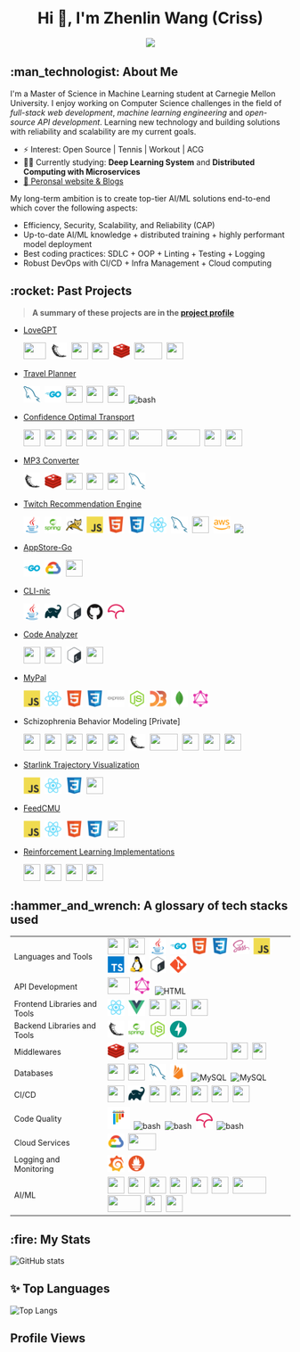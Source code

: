 <div id="header" align="center">
  <h1>Hi 👋, I'm Zhenlin Wang (Criss)</h1>
  <img src="https://media.giphy.com/media/3kPDmoWdBpQPNhCnUG/giphy.gif" width="300"/>
  
</div>

<h2> :man_technologist: About Me </h2>

I'm a Master of Science in Machine Learning student at Carnegie Mellon University. I enjoy working on Computer Science challenges in the field of *full-stack web development*, *machine learning engineering* and *open-source API development*. Learning new technology and building solutions with reliability and scalability are my current goals. 
- ⚡ Interest: Open Source | Tennis | Workout | ACG 
- 👨‍🏫 Currently studying: **Deep Learning System** and **Distributed Computing with Microservices**
- [:ledger: Peronsal website & Blogs](http://criss-wang.github.io)

My long-term ambition is to create top-tier AI/ML solutions end-to-end which cover the following aspects:
- Efficiency, Security, Scalability, and Reliability (CAP)
- Up-to-date AI/ML knowledge + distributed training + highly performant model deployment
- Best coding practices: SDLC + OOP + Linting + Testing + Logging
- Robust DevOps with CI/CD + Infra Management + Cloud computing


<h2> :rocket: Past Projects </h2>

> **A summary of these projects are in the [project profile](https://criss-wang.github.io/categories/Projects/)**

- [LoveGPT](https://github.com/Criss-Wang/LoveGPT)

  <img src="https://www.opc-router.com/wp-content/uploads/2020/04/icon_rest_webservice_600x400px.png" width="40" height="30"/>&nbsp;
  <img src="https://github.com/devicons/devicon/blob/master/icons/flask/flask-original.svg" title="React" alt="React" width="30" height="30"/>&nbsp;
  <img src="https://cdn.jsdelivr.net/gh/devicons/devicon/icons/postgresql/postgresql-plain.svg" width="30" height="30"/>&nbsp;
  <img src="https://freelogopng.com/images/all_img/1681142503openai-icon-png.png" width="30" height="30"/>&nbsp;
  <img src="https://github.com/devicons/devicon/blob/master/icons/redis/redis-original.svg" title="React" alt="React" width="30" height="30"/>&nbsp;
  <img src="https://www.sophos.com/sites/default/files/2022-02/aws-logo-white-orange.png" width="50" height="30"/>&nbsp;
  <img src="https://help.apiary.io/images/swagger-logo.png" width="30" height="30"/>&nbsp;


- [Travel Planner](https://github.com/Criss-Wang/Travel-Planner)

  <img src="https://github.com/devicons/devicon/blob/master/icons/mysql/mysql-original.svg" title="MySQL" alt="MySQL" width="30" height="30"/>&nbsp;
  <img src="https://github.com/devicons/devicon/blob/master/icons/go/go-original-wordmark.svg" width="30" height="30"/>&nbsp;
  <img src="https://freelogopng.com/images/all_img/1681142503openai-icon-png.png" width="30" height="30"/>&nbsp;
  <img src="https://cdn.jsdelivr.net/gh/devicons/devicon/icons/docker/docker-original.svg" width="30" height="30"/>&nbsp; 
  <img src="https://cdn.jsdelivr.net/gh/devicons/devicon/icons/kubernetes/kubernetes-plain.svg" width="30" height="30"/>&nbsp;
  <img src="https://upload.wikimedia.org/wikipedia/commons/2/22/Apache_JMeter.png" title="bash" alt="bash" width="110" height="30"/>&nbsp;

- [Confidence Optimal Transport](https://gitfront.io/r/user-1757701/2pGjr3LwFmhb/FOT-OOD/)

  <img src="https://cdn.jsdelivr.net/gh/devicons/devicon/icons/python/python-original.svg" width="30" height="30"/>&nbsp;
  <img src="https://cdn.jsdelivr.net/gh/devicons/devicon/icons/pytorch/pytorch-original.svg" width="30" height="30"/>&nbsp;
  <img src="https://cdn.jsdelivr.net/gh/devicons/devicon/icons/jupyter/jupyter-original.svg" width="30" height="30"/>&nbsp;
  <img src="https://cdn.jsdelivr.net/gh/devicons/devicon/icons/numpy/numpy-original.svg" width="30" height="30"/>&nbsp;
  <img src="https://huggingface.co/datasets/huggingface/brand-assets/resolve/main/hf-logo.png" width="30" height="30"/>&nbsp;
  <img src="https://upload.wikimedia.org/wikipedia/commons/thumb/0/05/Scikit_learn_logo_small.svg/1200px-Scikit_learn_logo_small.svg.png" width="60" height="30"/>&nbsp;
  <img src="https://spark.apache.org/docs/latest/api/python/_static/spark-logo-reverse.png" width="60" height="30"/>&nbsp;
  <img src="https://avatars.githubusercontent.com/u/22125274?s=280&v=4" width="30" height="30"/>&nbsp;
  <img src="https://dce0qyjkutl4h.cloudfront.net/wp-content/uploads/2022/07/AWS-SageMaker-banner-img.webp" width="30" height="30"/>&nbsp;

- [MP3 Converter](https://github.com/Criss-Wang/mp3converter-microservice-kubernetes)

  <img src="https://github.com/devicons/devicon/blob/master/icons/flask/flask-original.svg" title="React" alt="React" width="30" height="30"/>&nbsp;
  <img src="https://github.com/devicons/devicon/blob/master/icons/redis/redis-original.svg" title="React" alt="React" width="30" height="30"/>&nbsp;
  <img src="https://cdn.freebiesupply.com/logos/large/2x/rabbitmq-logo-png-transparent.png"  width="30" height="30"/>&nbsp;
  <img src="https://cdn.jsdelivr.net/gh/devicons/devicon/icons/docker/docker-original.svg" width="30" height="30"/>&nbsp;
  <img src="https://cdn.jsdelivr.net/gh/devicons/devicon/icons/kubernetes/kubernetes-plain.svg" width="30" height="30"/>&nbsp;
  <img src="https://github.com/devicons/devicon/blob/master/icons/mysql/mysql-original.svg" title="MySQL" alt="MySQL" width="30" height="30"/>&nbsp;

- [Twitch Recommendation Engine](https://github.com/Criss-Wang/twitch-plus)
  
  <img src="https://github.com/devicons/devicon/blob/master/icons/java/java-original.svg" title="Java" alt="Java" width="30" height="30"/>&nbsp;
  <img src="https://github.com/devicons/devicon/blob/master/icons/spring/spring-original-wordmark.svg" title="Spring" alt="Spring" width="30" height="30"/>&nbsp;
  <img src="https://github.com/devicons/devicon/blob/master/icons/tomcat/tomcat-original.svg" width="30" height="30"/>&nbsp;
  <img src="https://github.com/devicons/devicon/blob/master/icons/javascript/javascript-original.svg" title="JavaScript" alt="JavaScript" width="30" height="30"/>&nbsp;
  <img src="https://github.com/devicons/devicon/blob/master/icons/html5/html5-original.svg" title="HTML5" alt="HTML" width="30" height="30"/>&nbsp;
  <img src="https://github.com/devicons/devicon/blob/master/icons/css3/css3-original.svg"  title="CSS3" alt="CSS" width="30" height="30"/>&nbsp;
  <img src="https://github.com/devicons/devicon/blob/master/icons/react/react-original.svg" title="React" alt="React" width="30" height="30"/>&nbsp;
  <img src="https://github.com/devicons/devicon/blob/master/icons/mysql/mysql-original.svg" title="MySQL" alt="MySQL" width="30" height="30"/>&nbsp;
  <img src="https://cdn.jsdelivr.net/gh/devicons/devicon/icons/docker/docker-original.svg" width="30" height="30"/>&nbsp;
  <img src="https://github.com/devicons/devicon/blob/master/icons/amazonwebservices/amazonwebservices-plain-wordmark.svg" width="30" height="30"/>&nbsp;
  <img src="https://svn.apache.org/repos/asf/comdev/project-logos/originals/maven.svg" height="25"/>

- [AppStore-Go](https://github.com/Criss-Wang/AppStore-GO/tree/main)
  
  <img src="https://github.com/devicons/devicon/blob/master/icons/go/go-original-wordmark.svg" width="30" height="30"/>&nbsp;
  <img src="https://github.com/devicons/devicon/blob/master/icons/googlecloud/googlecloud-original.svg" width="30" height="30"/>&nbsp;
  <img src="https://img.icons8.com/color/480/null/elasticsearch.png" width="30" height="30"/>&nbsp;
  
  
- [CLI-nic](https://ay2021s1-cs2103-w14-4.github.io/tp/)
  
  <img src="https://github.com/devicons/devicon/blob/master/icons/java/java-original.svg" title="Java" alt="Java" width="30" height="30"/>&nbsp;
  <img src="https://github.com/devicons/devicon/blob/master/icons/gradle/gradle-plain.svg" title="Java" alt="Java" width="30" height="30"/>&nbsp;
  <img src="https://github.com/devicons/devicon/blob/master/icons/bash/bash-plain.svg" title="bash" alt="bash" width="30" height="30"/>&nbsp;
  <img src="https://github.com/devicons/devicon/blob/master/icons/github/github-original.svg" title="bash" alt="bash" width="30" height="30"/>&nbsp;
  <img src="https://github.com/devicons/devicon/blob/master/icons/codecov/codecov-plain.svg" title="bash" alt="bash" width="30" height="30"/>&nbsp;
  
- [Code Analyzer](https://github.com/Criss-Wang/Code-Analyzer)

  <img src="https://cdn.jsdelivr.net/gh/devicons/devicon/icons/cplusplus/cplusplus-original.svg" width="30" height="30"/>&nbsp;
  <img src="https://cdn.jsdelivr.net/gh/devicons/devicon/icons/cmake/cmake-original.svg" width="30" height="30"/>&nbsp;
  <img src="https://github.com/devicons/devicon/blob/master/icons/bash/bash-plain.svg" title="bash" alt="bash" width="30" height="30"/>&nbsp;
  <img src="https://cdn.jsdelivr.net/gh/devicons/devicon/icons/linux/linux-original.svg" width="30" height="30"/>&nbsp;

- [MyPal](https://mypal-nus.herokuapp.com/)

  <img src="https://github.com/devicons/devicon/blob/master/icons/javascript/javascript-original.svg" title="JavaScript" alt="JavaScript" width="30" height="30"/>&nbsp;
  <img src="https://github.com/devicons/devicon/blob/master/icons/react/react-original.svg" title="React" alt="React" width="30" height="30"/>&nbsp;
  <img src="https://github.com/devicons/devicon/blob/master/icons/html5/html5-original.svg" title="HTML5" alt="HTML" width="30" height="30"/>&nbsp;
  <img src="https://github.com/devicons/devicon/blob/master/icons/css3/css3-original.svg"  title="CSS3" alt="CSS" width="30" height="30"/>&nbsp;
  <img src="https://github.com/devicons/devicon/blob/master/icons/express/express-original-wordmark.svg" title="MySQL" alt="MySQL" width="30" height="30"/>&nbsp;
  <img src="https://github.com/devicons/devicon/blob/master/icons/nodejs/nodejs-original.svg" title="MySQL" alt="MySQL" width="30" height="30"/>&nbsp;
  <img src="https://github.com/devicons/devicon/blob/master/icons/d3js/d3js-original.svg"  title="CSS3" alt="CSS" width="30" height="30"/>&nbsp;
  <img src="https://github.com/devicons/devicon/blob/master/icons/mongodb/mongodb-original.svg" title="MySQL" alt="MySQL" width="30" height="30"/>&nbsp;
  <img src="https://github.com/devicons/devicon/blob/master/icons/graphql/graphql-plain.svg" width="30" height="30"/>&nbsp;

- Schizophrenia Behavior Modeling [Private]

  <img src="https://cdn.jsdelivr.net/gh/devicons/devicon/icons/python/python-original.svg" width="30" height="30"/>&nbsp;
  <img src="https://cdn.jsdelivr.net/gh/devicons/devicon/icons/pytorch/pytorch-original.svg" width="30" height="30"/>&nbsp;
  <img src="https://cdn.jsdelivr.net/gh/devicons/devicon/icons/jupyter/jupyter-original.svg" width="30" height="30"/>&nbsp;
  <img src="https://cdn.jsdelivr.net/gh/devicons/devicon/icons/numpy/numpy-original.svg" width="30" height="30"/>&nbsp;
  <img src="https://cdn.jsdelivr.net/gh/devicons/devicon/icons/pandas/pandas-original.svg" width="30" height="30"/>&nbsp;
  <img src="https://github.com/devicons/devicon/blob/master/icons/flask/flask-original.svg" title="React" alt="React" width="30" height="30"/>&nbsp; 
<img src="https://www.sophos.com/sites/default/files/2022-02/aws-logo-white-orange.png" width="50" height="30"/>&nbsp;
<img src="https://cdn.jsdelivr.net/gh/devicons/devicon/icons/docker/docker-original.svg" width="30" height="30"/>&nbsp; 
<img src="https://cdn.jsdelivr.net/gh/devicons/devicon/icons/kubernetes/kubernetes-plain.svg" width="30" height="30"/>&nbsp; 
<img src="https://huggingface.co/datasets/huggingface/brand-assets/resolve/main/hf-logo.png" width="30" height="30"/>&nbsp; 
  
- [Starlink Trajectory Visualization](https://github.com/Criss-Wang/Satellite-Tracker)      
  
  <img src="https://github.com/devicons/devicon/blob/master/icons/javascript/javascript-original.svg" title="JavaScript" alt="JavaScript" width="30" height="30"/>&nbsp;
  <img src="https://github.com/devicons/devicon/blob/master/icons/react/react-original.svg" title="React" alt="React" width="30" height="30"/>&nbsp;
  <img src="https://github.com/devicons/devicon/blob/master/icons/css3/css3-original.svg"  title="CSS3" alt="CSS" width="30" height="30"/>&nbsp;
  <img src="https://cdn.jsdelivr.net/gh/devicons/devicon/icons/d3js/d3js-original.svg"  width="30" height="30"/>&nbsp;
                                    
- [FeedCMU](https://github.com/sanjana-shriram/hackcmu/tree/main/feedcmu)

  <img src="https://github.com/devicons/devicon/blob/master/icons/javascript/javascript-original.svg" title="JavaScript" alt="JavaScript" width="30" height="30"/>&nbsp;
  <img src="https://github.com/devicons/devicon/blob/master/icons/react/react-original.svg" title="React" alt="React" width="30" height="30"/>&nbsp;
  <img src="https://github.com/devicons/devicon/blob/master/icons/html5/html5-original.svg" title="HTML5" alt="HTML" width="30" height="30"/>&nbsp;
  <img src="https://github.com/devicons/devicon/blob/master/icons/css3/css3-original.svg"  title="CSS3" alt="CSS" width="30" height="30"/>&nbsp;
  <img src="https://cdn.jsdelivr.net/gh/devicons/devicon/icons/googlecloud/googlecloud-original.svg" width="30" height="30"/>&nbsp;
  
- [Reinforcement Learning Implementations](https://github.com/Criss-Wang/Deep-Reinforcement-Learning-Implementations)

  <img src="https://cdn.jsdelivr.net/gh/devicons/devicon/icons/python/python-original.svg" width="30" height="30"/>&nbsp;
  <img src="https://cdn.jsdelivr.net/gh/devicons/devicon/icons/pytorch/pytorch-original.svg" width="30" height="30"/>&nbsp;
  <img src="https://cdn.jsdelivr.net/gh/devicons/devicon/icons/tensorflow/tensorflow-original.svg" width="30" height="30"/>&nbsp;
  <img src="https://cdn.jsdelivr.net/gh/devicons/devicon/icons/jupyter/jupyter-original.svg" width="30" height="30"/>&nbsp;
  


<h2> :hammer_and_wrench: A glossary of tech stacks used </h2>

|      | |
|-----------------------|-----|
| <div> Languages and Tools </div> | <img src="https://cdn.jsdelivr.net/gh/devicons/devicon/icons/cplusplus/cplusplus-original.svg" width="30" height="30"/>&nbsp; <img src="https://cdn.jsdelivr.net/gh/devicons/devicon/icons/python/python-original.svg" width="30" height="30"/>&nbsp; <img src="https://github.com/devicons/devicon/blob/master/icons/java/java-original.svg" title="Java" alt="Java" width="30" height="30"/>&nbsp; <img src="https://github.com/devicons/devicon/blob/master/icons/go/go-original-wordmark.svg" width="30" height="30"/>&nbsp; <img src="https://github.com/devicons/devicon/blob/master/icons/html5/html5-original.svg" title="HTML5" alt="HTML" width="30" height="30"/>&nbsp; <img src="https://github.com/devicons/devicon/blob/master/icons/css3/css3-original.svg" title="CSS3" alt="CSS" width="30" height="30"/>&nbsp; <img src="https://github.com/devicons/devicon/blob/master/icons/sass/sass-original.svg" title="CSS3" alt="CSS" width="30" height="30"/>&nbsp; <img src="https://github.com/devicons/devicon/blob/master/icons/javascript/javascript-original.svg" title="JavaScript" alt="JavaScript" width="30" height="30"/>&nbsp; <img src="https://github.com/devicons/devicon/blob/master/icons/typescript/typescript-original.svg" title="JavaScript" alt="JavaScript" width="30" height="30"/>&nbsp;  <img src="https://github.com/devicons/devicon/blob/master/icons/linux/linux-original.svg" title="bash" alt="bash" width="30" height="30"/>&nbsp; <img src="https://github.com/devicons/devicon/blob/master/icons/bash/bash-original.svg" title="bash" alt="bash" width="30" height="30"/>&nbsp; <img src="https://github.com/devicons/devicon/blob/master/icons/git/git-original.svg" title="Git" alt="Git" width="30" height="30"/> |
| <div> API Development </div> | <img src="https://www.opc-router.com/wp-content/uploads/2020/04/icon_rest_webservice_600x400px.png" width="40" height="30"/>&nbsp; <img src="https://github.com/devicons/devicon/blob/master/icons/graphql/graphql-plain.svg" width="30" height="30"/>&nbsp; <img src="https://grpc.io/img/logos/grpc-logo.png" title="HTML5" alt="HTML" width="65" height="30"/>&nbsp; |
| <div> Frontend Libraries and Tools </div> | <img src="https://github.com/devicons/devicon/blob/master/icons/react/react-original.svg" title="React" alt="React" width="30" height="30"/>&nbsp; <img src="https://github.com/devicons/devicon/blob/master/icons/vuejs/vuejs-original.svg" width="30" height="30"/>&nbsp; <img src="https://cdn.jsdelivr.net/gh/devicons/devicon/icons/d3js/d3js-original.svg"  width="30" height="30"/>&nbsp; <img src="https://brandslogos.com/wp-content/uploads/thumbs/bootstrap-logo-vector.svg"  width="30" height="30"/>&nbsp;  <img src="https://static-00.iconduck.com/assets.00/ant-design-icon-512x512-ncocfg8e.png"  width="30" height="30"/>&nbsp; |
| <div> Backend Libraries and Tools </div> | <img src="https://github.com/devicons/devicon/blob/master/icons/flask/flask-original.svg" title="React" alt="React" width="30" height="30"/>&nbsp; <img src="https://github.com/devicons/devicon/blob/master/icons/spring/spring-original-wordmark.svg" title="Spring" alt="Spring" width="30" height="30"/>&nbsp; <img src="https://github.com/devicons/devicon/blob/master/icons/nodejs/nodejs-original.svg" title="NodeJS" alt="NodeJS" height="30"/>&nbsp; <img src="https://github.com/devicons/devicon/blob/master/icons/fastapi/fastapi-original.svg" width="30" height="30"/>&nbsp; |
| <div> Middlewares </div> | <img src="https://github.com/devicons/devicon/blob/master/icons/redis/redis-original.svg" title="React" alt="React" width="30" height="30"/>&nbsp; <img src="https://ashnik-images.s3.amazonaws.com/prod/wp-content/uploads/2021/02/20050913/Kafka-logow.png" width="80" height="30"/>&nbsp; <img src="https://burnhamforensics.files.wordpress.com/2019/03/elk-2.png?w=1200"  width="90" height="30"/>&nbsp; <img src="https://cdn.freebiesupply.com/logos/large/2x/rabbitmq-logo-png-transparent.png"  width="30" height="30"/>&nbsp;  <img src="https://static-00.iconduck.com/assets.00/nginx-icon-444x512-0meva297.png" width="25" height="30"/>&nbsp; |
| <div> Databases </div> | <img src="https://cdn.jsdelivr.net/gh/devicons/devicon/icons/mongodb/mongodb-original.svg" width="30" height="30"/>&nbsp; <img src="https://cdn.jsdelivr.net/gh/devicons/devicon/icons/postgresql/postgresql-plain.svg" width="30" height="30"/>&nbsp; <img src="https://github.com/devicons/devicon/blob/master/icons/mysql/mysql-original.svg" title="MySQL"  alt="MySQL" width="30" height="30"/>&nbsp; <img src="https://github.com/devicons/devicon/blob/master/icons/firebase/firebase-plain.svg" title="MySQL"  alt="MySQL" width="30" height="30"/>&nbsp; <img src="https://upload.wikimedia.org/wikipedia/commons/1/1e/Apache-cassandra-icon.png" title="MySQL"  alt="MySQL" width="30" height="30"/>&nbsp; <img src="https://static-00.iconduck.com/assets.00/influxdb-icon-252x256-lkngj47t.png" title="MySQL"  alt="MySQL" width="30" height="30"/>&nbsp; |
| <div> CI/CD </div> | <img src="https://cdn.jsdelivr.net/gh/devicons/devicon/icons/cmake/cmake-original.svg" width="30" height="30"/>&nbsp; <img src="https://github.com/devicons/devicon/blob/master/icons/gradle/gradle-plain.svg" title="Java" alt="Java" width="30" height="30"/>&nbsp; <img src="https://cdn.jsdelivr.net/gh/devicons/devicon/icons/npm/npm-original-wordmark.svg" width="30" height="30"/>&nbsp; <img src="https://cdn.jsdelivr.net/gh/devicons/devicon/icons/docker/docker-original.svg" width="30" height="30"/>&nbsp; <img src="https://cdn.jsdelivr.net/gh/devicons/devicon/icons/kubernetes/kubernetes-plain.svg" width="30" height="30"/>&nbsp; <img src="https://cdn.jsdelivr.net/gh/devicons/devicon/icons/heroku/heroku-plain.svg" width="30" height="30"/>&nbsp; <img src="https://cdn.jsdelivr.net/gh/devicons/devicon/icons/jenkins/jenkins-original.svg" width="30" height="30"/>&nbsp; |
| <div> Code Quality </div> | <img src="https://github.com/devicons/devicon/blob/master/icons/pytest/pytest-original.svg" title="bash" alt="bash" width="40" height="40"/>&nbsp; <img src="https://avatars.githubusercontent.com/u/874086?s=280&v=4" title="bash" alt="bash" width="40" height="40"/>&nbsp; <img src="https://upload.wikimedia.org/wikipedia/commons/2/22/Apache_JMeter.png" title="bash" alt="bash" width="110" height="30"/>&nbsp;  <img src="https://github.com/devicons/devicon/blob/master/icons/codecov/codecov-plain.svg" title="bash" alt="bash" width="30" height="30"/>&nbsp;  <img src="https://user-images.githubusercontent.com/9504279/40606243-9cb2447a-6219-11e8-8480-361e002107a1.png" title="bash" alt="bash" width="110" height="20"/>&nbsp;   |
| <div> Cloud Services </div> | <img src="https://github.com/devicons/devicon/blob/master/icons/googlecloud/googlecloud-original.svg" width="30" height="30"/>&nbsp; <img src="https://www.sophos.com/sites/default/files/2022-02/aws-logo-white-orange.png" width="50" height="30"/>&nbsp; |
| <div> Logging and Monitoring </div> | <img src="https://github.com/devicons/devicon/blob/master/icons/grafana/grafana-original.svg" width="30" height="30"/>&nbsp; <img src="https://github.com/devicons/devicon/blob/master/icons/prometheus/prometheus-original.svg" width="30" height="30"/>&nbsp; |
| <div> AI/ML </div> | <img src="https://cdn.jsdelivr.net/gh/devicons/devicon/icons/pytorch/pytorch-original.svg" width="30" height="30"/>&nbsp;  <img src="https://cdn.jsdelivr.net/gh/devicons/devicon/icons/tensorflow/tensorflow-original.svg" width="30" height="30"/>&nbsp; <img src="https://cdn.jsdelivr.net/gh/devicons/devicon/icons/jupyter/jupyter-original.svg" width="30" height="30"/>&nbsp; <img src="https://cdn.jsdelivr.net/gh/devicons/devicon/icons/numpy/numpy-original.svg" width="30" height="30"/>&nbsp; <img src="https://cdn.jsdelivr.net/gh/devicons/devicon/icons/pandas/pandas-original.svg" width="30" height="30"/>&nbsp; <img src="https://huggingface.co/datasets/huggingface/brand-assets/resolve/main/hf-logo.png" width="30" height="30"/>&nbsp; <img src="https://upload.wikimedia.org/wikipedia/commons/thumb/0/05/Scikit_learn_logo_small.svg/1200px-Scikit_learn_logo_small.svg.png" width="60" height="30"/>&nbsp; <img src="https://spark.apache.org/docs/latest/api/python/_static/spark-logo-reverse.png" width="60" height="30"/>&nbsp; <img src="https://avatars.githubusercontent.com/u/22125274?s=280&v=4" width="30" height="30"/>&nbsp; <img src="https://dce0qyjkutl4h.cloudfront.net/wp-content/uploads/2022/07/AWS-SageMaker-banner-img.webp" width="30" height="30"/>&nbsp;|



<h2> :fire: My Stats </h2>

<!-- [![GitHub Streak](http://github-readme-streak-stats.herokuapp.com?user=criss-wang&theme=java-dark)](https://git.io/streak-stats) -->
![GitHub stats](https://github-readme-stats-chi-hazel.vercel.app/api?username=criss-wang&show_icons=true&theme=nord&count_private=true&hide=contribs)

<h2> ✨ Top Languages </h2>

![Top Langs](https://github-readme-stats-chi-hazel.vercel.app/api/top-langs/?username=criss-wang&layout=compact&theme=nord&exclude_repo=github-readme-stats&hide=jupyter%20notebook,html,css,stylus&langs_count=5)

<h2> Profile Views </h2>
<img src="https://komarev.com/ghpvc/?username=criss-wang&style=flat-round&color=blue" alt=""/>


<!--
**Criss-Wang/Criss-Wang** is a ✨ _special_ ✨ repository because its `README.md` (this file) appears on your GitHub profile.

Here are some ideas to get you started:

- 🔭 I’m currently working on ...
- 🌱 I’m currently learning ...
- 👯 I’m looking to collaborate on ...
- 🤔 I’m looking for help with ...
- 💬 Ask me about ...
- 📫 How to reach me: ...
- 😄 Pronouns: ...
- ⚡ Interest: Anime | Workout 
-->

